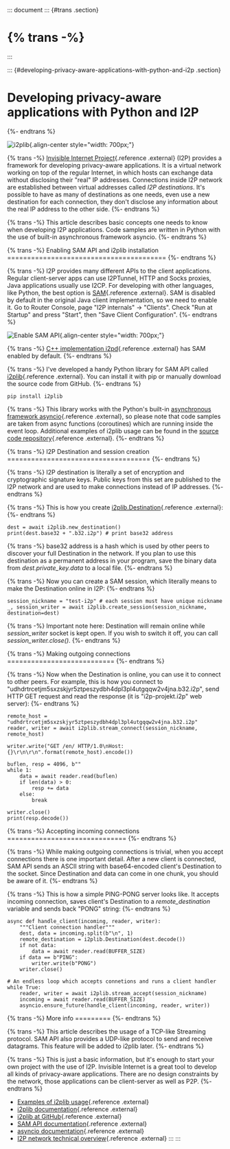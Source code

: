 ::: document
::: {#trans .section}
# {% trans -%}
:::

::: {#developing-privacy-aware-applications-with-python-and-i2p .section}
# Developing privacy-aware applications with Python and I2P

{%- endtrans %}

![i2plib](images/%7B%7Burl_for('static',filename='images/blog/i2plib.jpeg')%7D%7D){.align-center
style="width: 700px;"}

{% trans -%} [Invisible Internet
Project](https://geti2p.net/){.reference .external} (I2P) provides a
framework for developing privacy-aware applications. It is a virtual
network working on top of the regular Internet, in which hosts can
exchange data without disclosing their \"real\" IP addresses.
Connections inside I2P network are established between virtual addresses
called *I2P destinations*. It\'s possible to have as many of
destinations as one needs, even use a new destination for each
connection, they don\'t disclose any information about the real IP
address to the other side. {%- endtrans %}

{% trans -%} This article describes basic concepts one needs to know
when developing I2P applications. Code samples are written in Python
with the use of built-in asynchronous framework asyncio. {%- endtrans %}

{% trans -%} Enabling SAM API and i2plib installation
======================================== {%- endtrans %}

{% trans -%} I2P provides many different APIs to the client
applications. Regular client-server apps can use I2PTunnel, HTTP and
Socks proxies, Java applications usually use I2CP. For developing with
other languages, like Python, the best option is
[SAM](https://geti2p.net/en/docs/api/samv3){.reference .external}. SAM
is disabled by default in the original Java client implementation, so we
need to enable it. Go to Router Console, page \"I2P internals\" -\>
\"Clients\". Check \"Run at Startup\" and press \"Start\", then \"Save
Client Configuration\". {%- endtrans %}

![Enable SAM
API](images/%7B%7Burl_for('static',filename='images/enable-sam.jpeg')%7D%7D){.align-center
style="width: 700px;"}

{% trans -%} [C++ implementation i2pd](https://i2pd.website){.reference
.external} has SAM enabled by default. {%- endtrans %}

{% trans -%} I\'ve developed a handy Python library for SAM API called
[i2plib](https://github.com/l-n-s/i2plib){.reference .external}. You can
install it with pip or manually download the source code from GitHub.
{%- endtrans %}

``` literal-block
pip install i2plib
```

{% trans -%} This library works with the Python\'s built-in
[asynchronous framework
asyncio](https://docs.python.org/3/library/asyncio.html){.reference
.external}, so please note that code samples are taken from async
functions (coroutines) which are running inside the event loop.
Additional examples of i2plib usage can be found in the [source code
repository](https://github.com/l-n-s/i2plib/tree/master/docs/examples){.reference
.external}. {%- endtrans %}

{% trans -%} I2P Destination and session creation
==================================== {%- endtrans %}

{% trans -%} I2P destination is literally a set of encryption and
cryptographic signature keys. Public keys from this set are published to
the I2P network and are used to make connections instead of IP
addresses. {%- endtrans %}

{% trans -%} This is how you create
[i2plib.Destination](https://i2plib.readthedocs.io/en/latest/api.html#i2plib.Destination){.reference
.external}: {%- endtrans %}

``` {.code .python .literal-block}
dest = await i2plib.new_destination()
print(dest.base32 + ".b32.i2p") # print base32 address
```

{% trans -%} base32 address is a hash which is used by other peers to
discover your full Destination in the network. If you plan to use this
destination as a permanent address in your program, save the binary data
from *dest.private_key.data* to a local file. {%- endtrans %}

{% trans -%} Now you can create a SAM session, which literally means to
make the Destination online in I2P: {%- endtrans %}

``` {.code .python .literal-block}
session_nickname = "test-i2p" # each session must have unique nickname
_, session_writer = await i2plib.create_session(session_nickname, destination=dest)
```

{% trans -%} Important note here: Destination will remain online while
*session_writer* socket is kept open. If you wish to switch it off, you
can call *session_writer.close()*. {%- endtrans %}

{% trans -%} Making outgoing connections =========================== {%-
endtrans %}

{% trans -%} Now when the Destination is online, you can use it to
connect to other peers. For example, this is how you connect to
\"udhdrtrcetjm5sxzskjyr5ztpeszydbh4dpl3pl4utgqqw2v4jna.b32.i2p\", send
HTTP GET request and read the response (it is \"i2p-projekt.i2p\" web
server): {%- endtrans %}

``` {.code .python .literal-block}
remote_host = "udhdrtrcetjm5sxzskjyr5ztpeszydbh4dpl3pl4utgqqw2v4jna.b32.i2p"
reader, writer = await i2plib.stream_connect(session_nickname, remote_host)

writer.write("GET /en/ HTTP/1.0\nHost: {}\r\n\r\n".format(remote_host).encode())

buflen, resp = 4096, b""
while 1:
    data = await reader.read(buflen)
    if len(data) > 0:
        resp += data
    else:
        break

writer.close()
print(resp.decode())
```

{% trans -%} Accepting incoming connections
============================== {%- endtrans %}

{% trans -%} While making outgoing connections is trivial, when you
accept connections there is one important detail. After a new client is
connected, SAM API sends an ASCII string with base64-encoded client\'s
Destination to the socket. Since Destination and data can come in one
chunk, you should be aware of it. {%- endtrans %}

{% trans -%} This is how a simple PING-PONG server looks like. It
accepts incoming connection, saves client\'s Destination to a
*remote_destination* variable and sends back \"PONG\" string: {%-
endtrans %}

``` {.code .python .literal-block}
async def handle_client(incoming, reader, writer):
    """Client connection handler"""
    dest, data = incoming.split(b"\n", 1)
    remote_destination = i2plib.Destination(dest.decode())
    if not data:
        data = await reader.read(BUFFER_SIZE)
    if data == b"PING":
        writer.write(b"PONG")
    writer.close()

# An endless loop which accepts connetions and runs a client handler
while True:
    reader, writer = await i2plib.stream_accept(session_nickname)
    incoming = await reader.read(BUFFER_SIZE)
    asyncio.ensure_future(handle_client(incoming, reader, writer))
```

{% trans -%} More info ========= {%- endtrans %}

{% trans -%} This article describes the usage of a TCP-like Streaming
protocol. SAM API also provides a UDP-like protocol to send and receive
datagrams. This feature will be added to i2plib later. {%- endtrans %}

{% trans -%} This is just a basic information, but it\'s enough to start
your own project with the use of I2P. Invisible Internet is a great tool
to develop all kinds of privacy-aware applications. There are no design
constraints by the network, those applications can be client-server as
well as P2P. {%- endtrans %}

-   [Examples of i2plib
    usage](https://github.com/l-n-s/i2plib/tree/master/docs/examples){.reference
    .external}
-   [i2plib
    documentation](https://i2plib.readthedocs.io/en/latest/){.reference
    .external}
-   [i2plib at GitHub](https://github.com/l-n-s/i2plib){.reference
    .external}
-   [SAM API
    documentation](https://geti2p.net/en/docs/api/samv3){.reference
    .external}
-   [asyncio
    documentation](https://docs.python.org/3/library/asyncio.html){.reference
    .external}
-   [I2P network technical
    overview](https://geti2p.net/en/docs/how/tech-intro){.reference
    .external}
:::
:::
